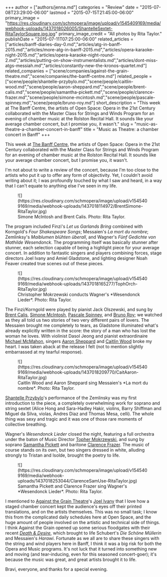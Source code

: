 +++
author = ["authors/jenna.md"]
categories = "Review"
date = "2015-07-08T23:29:00-06:00"
lastmod = "2015-07-15T21:45:00-06:00"
primary_image = "https://res.cloudinary.com/schmopera/image/upload/v1545409169/media/webhook-uploads/1437018026005/ShantelleSextet-RitaTaylorSquare.jpg.jpg"
primary_image_credit = "All photos by Rita Taylor."
publishDate = "2015-07-11T07:25:00-06:00"
related_articles = ["articles/banff-diaries-day-0.md","articles/atg-in-banff-2015.md","articles/more-atg-in-banff-2015.md","articles/opera-karaoke-night-2015.md","articles/opera-karaoke-night-round-2.md","articles/putting-on-show-instrumentalists.md","articles/dont-miss-atgs-messiah.md","articles/constantly-new-the-kronos-quartet.md"]
related_companies = ["scene/companies/against-the-grain-theatre.md","scene/companies/the-banff-centre.md"]
related_people = ["scene/people/shantelle-przybylo.md","scene/people/caitlin-wood.md","scene/people/aaron-sheppard.md","scene/people/brent-calis.md","scene/people/samantha-pickett.md","scene/people/clarence-frazer.md","scene/people/simone-mcintosh.md","scene/people/pascale-spinney.md","scene/people/bruno-roy.md"]
short_description = "This week at The Banff Centre, the artists of Open Space: Opera in the 21st Century collaborated with the Master Class for Strings and Winds Program for an evening of chamber music at the Rolston Recital Hall. It sounds like your average chamber concert, but I promise you, it wasn&#039;t."
slug = "music-as-theatre-a-chamber-concert-in-banff"
title = "Music as Theatre: a chamber concert in Banff"
+++

This week at [The Banff Centre](/scene/companies/the-banff-centre/), the artists of Open Space: Opera in the 21st Century collaborated with the Master Class for Strings and Winds Program for an evening of chamber music at the Rolston Recital Hall. It sounds like your average chamber concert, but I promise you, it wasn't.

I'm not about to write a review of the concert, because I'm too close to the artists who put it up to offer any form of objectivity. Yet, I couldn't avoid writing about it; I was profoundly touched by what I saw and heard, in a way that I can't equate to anything else I've seen in my life.

<figure data-type="image">
![](https://res.cloudinary.com/schmopera/image/upload/v1545409169/media/webhook-uploads/1437018114972/BrentSimone-RitaTaylor.jpg)<figcaption>Simone McIntosh and Brent Calis. Photo: Rita Taylor.</figcaption>
</figure>

The program included Finzi's *Let us Garlands Bring* combined with Korngold's *Four Shakespeare Songs*; Messaien's *La mort du nombre*; Zemlinksy's *Maiblumen blühten überall*, and Wagner's *Fünf Gedichte von Mathilde Wesendonck*. The programming itself was basically stunner after stunner, each selection capable of being a highlight piece for your average concert. In addition to fantastic singers and players combining forces, stage directors Joel Ivany and Amiel Gladstone, and lighting designer Noah Feaver created true scenes out of these pieces.

<figure data-type="image">
![](https://res.cloudinary.com/schmopera/image/upload/v1545409169/media/webhook-uploads/1437018165277/TophOrch-RitaTaylor.jpg)<figcaption>Christopher Mokrzewski conducts Wagner's *Wesendonck Lieder*. Photo: Rita Taylor.</figcaption>
</figure>

The Finzi/Korngold were played by pianist Jack Olszewski, and sung by [Brent Calis](/scene/people/brent-calis/), [Simone McIntosh](/scene/people/simone-mcintosh), [Pascale Spinney](/scene/people/pascale-spinney/), and [Bruno Roy](/scene/people/bruno-roy/); we watched as they all told us two stories of two very different pairs of lovers. The Messaien brought me completely to tears, as Gladstone illuminated what's already explicitly written in the score: the story of a man who has lost the woman he loves. With violinist Dasol Jeong and pianist extraordinaire [Michael McMahon](/scene/people/michael-mcmahon/), singers [Aaron Sheppard](/scene/people/aaron-sheppard/) and [Caitlin Wood](/scene/people/caitlin-wood/) broke my heart. I was taken aback at the release I felt (not to mention slightly embarrassed at my tearful response).

<figure data-type="image">
![](https://res.cloudinary.com/schmopera/image/upload/v1545409169/media/webhook-uploads/1437018209770/CaitAaron-RitaTaylor.jpg)<figcaption>Caitlin Wood and Aaron Sheppard sing Messaien's *La mort du nombre*. Photo: Rita Taylor.</figcaption>
</figure>

[Shantelle Przybylo](/scene/people/shantelle-przybylo/)'s performance of the Zemlinsky was my first introduction to the piece, a completely overwhelming work for soprano and string sextet (Alice Hong and Sara-Hadley Hakir, violins, Barry Shiffman and Miguel da Silva, violas, Andres Diaz and Thomas Mesa, celli). The whole thing was sexy and tragic and it was one of those rare moments of collective breathing. 

Wagner's *Wesendonck Lieder* closed the night, featuring a full orchestra under the baton of Music Director [Topher Mokrzewski](/scene/people/christopher-mokrzewski), and sung by soprano [Samantha Pickett](/scene/people/samantha-pickett/) and baritone [Clarence Frazer](/scene/people/clarence-frazer/). The music of course stands on its own, but two singers dressed in white, alluding strongly to Tristan and Isolde, brought the poetry to life.

<figure data-type="image">
![](https://res.cloudinary.com/schmopera/image/upload/v1545409169/media/webhook-uploads/1437018253044/ClarenceSamUse-RitaTaylor.jpg)<figcaption>Samantha Pickett and Clarence Frazer sing Wagner's *Wesendonck Lieder*. Photo: Rita Taylor.</figcaption>
</figure>

I mentioned to [Against the Grain Theatre](/scene/companies/against-the-grain-theatre/)'s [Joel Ivany](/scene/people/joel-ivany/) that I love how a staged chamber concert kept the audience's eyes off their printed translations, and on the artists themselves. This was no small task; I know this from the complicated daily schedules here at Open Space, and the huge amount of people involved on the artistic and technical side of things. I think Against the Grain opened up some serious floodgates with their recent [*Death & Desire*](/in-review-death-desire/), which brought to life Schubert's *Die Schöne Müllerin* and Messaien's *Harawi*. Fortunate as we all are to share these singers with the string and wind players here in Banff, I think it was a big risk for both the Opera and Music programs. It's not luck that it turned into something new and moving (and tear-inducing, even for this seasoned concert-goer); it's because the music was great, and great artists brought it to life.

<figure data-type="image">

</figure>

Bravi, everyone, and thanks for a special evening.
